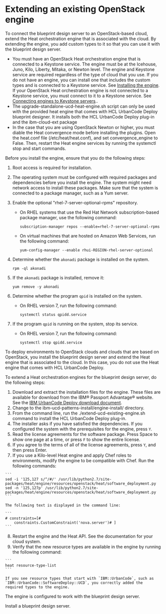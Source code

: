 # Extending an existing OpenStack engine

To connect the blueprint design server to an OpenStack-based cloud, extend the Heat orchestration engine that is associated with the cloud. By extending the engine, you add custom types to it so that you can use it with the blueprint design server.

-   You must have an OpenStack Heat orchestration engine that is connected to a Keystone service. The engine must be at the Icehouse, Juno, Kilo, Liberty, Mitaka, or Newton level. The engine and Keystone service are required regardless of the type of cloud that you use. If you do not have an engine, you can install one that includes the custom types and is connected to a Keystone service. See [Installing the engine](install_engine.md). If your OpenStack Heat orchestration engine is not connected to a Keystone service, you must connect to it to a Keystone service. See [Connecting engines to Keystone servers](install_engine_new_keystone.md#)..
-   The upgrade-standalone-ucd-heat-engine.sh script can only be used with the provided heat engine that comes with HCL UrbanCode Deploy blueprint designer. It installs both the HCL UrbanCode Deploy plug-in and the ibm-cloud-ext package
-   In the case that you are using OpenStack Newton or higher, you must diable the Heat convergence mode before installing the plugins. Open the heat.conf file \(/etc/heat/heat.conf\), and set convergence\_engine to False. Then, restart the Heat engine services by running the systemctl stop and start commands.

Before you install the engine, ensure that you do the following steps:

1.  Root access is required for installation.
2.  The operating system must be configured with required packages and dependencies before you install the engine. The system might need network access to install these packages. Make sure that the system is connected to a package manager, such as a Yum server.
3.  Enable the optional "rhel-7-server-optional-rpms" repository.
    -   On RHEL systems that use the Red Hat Network subscription-based package manager, use the following command:

        ```
        subscription-manager repos --enable=rhel-7-server-optional-rpms
        ```

    -   On virtual machines that are hosted on Amazon Web Services, run the following command:

        ```
        yum-config-manager --enable rhui-REGION-rhel-server-optional
        ```

4.  Determine whether the `akonadi` package is installed on the system.

    ```
    rpm -ql akonadi
    ```

5.  If the `akonadi` package is installed, remove it:

    ```
    yum remove -y akonadi
    ```

6.  Determine whether the program `qpid` is installed on the system.
    -   On RHEL version 7, run the following command:

        ```
        systemctl status qpidd.service
        ```

7.  If the program `qpid` is running on the system, stop its service.
    -   On RHEL version 7, run the following command:

        ```
        systemctl stop qpidd.service
        ```


To deploy environments to OpenStack clouds and clouds that are based on OpenStack, you install the blueprint design server and extend the Heat engine that is associated to the cloud. In this case, you do not use the Heat engine that comes with HCL UrbanCode Deploy.

To extend a Heat orchestration engines for the blueprint design server, do the following steps:

1.   Download and extract the installation files for the engine. These files are available for download from the IBM® Passport Advantage® website. See the [IBM UrbanCode Deploy download document](https://www.ibm.com/software/passportadvantage/pao_customer.html). 
2.   Change to the ibm-ucd-patterns-install/engine-install/ directory. 
3.   From the command line, run the ./extend-ucd-existing-engine.sh command to install the HCL UrbanCode Deploy plug-in. 
4.   The installer asks if you have satisfied the dependencies. If you configured the system with the prerequisites for the engine, press `Y`. 
5.   Read the license agreements for the software package. Press Space to show one page at a time, or press `F` to show the entire license. 
6.   If you agree to the terms of all of the license agreements, press `Y`, and then press Enter. 
7.   If you use a Kilo-level Heat engine and apply Chef roles to environments, modify the engine to be compatible with Chef. Run the following commands:

    ```
    sed -i '125,127 s/^/#/' /usr/lib/python2.7/site-packages/heat/engine/resources/openstack/heat/software_deployment.py
    sed -n '125,127p' /usr/lib/python2.7/site-packages/heat/engine/resources/openstack/heat/software_deployment.py
    ```

    The following text is displayed in the command line:

    ```
    # constraints=[#
        constraints.CustomConstraint('nova.server')# ]
    ```

8.   Restart the engine and the Heat API. See the documentation for your cloud system.
9.   Verify that the new resource types are available in the engine by running the following command: 

    ```
    heat resource-type-list
    ```

    If you see resource types that start with `IBM::UrbanCode`, such as `IBM::UrbanCode::SoftwareDeploy::UCD`, you correctly added the required types to the engine.


The engine is configured to work with the blueprint design server.

Install a blueprint design server.

